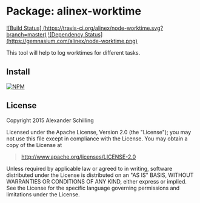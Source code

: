 Package: alinex-worktime
=================================================

[![Build Status] (https://travis-ci.org/alinex/node-worktime.svg?branch=master)](https://travis-ci.org/alinex/node-worktime)
[![Dependency Status] (https://gemnasium.com/alinex/node-worktime.png)](https://gemnasium.com/alinex/node-worktime)

This tool will help to log worktimes for different tasks.


Install
-------------------------------------------------

[![NPM](https://nodei.co/npm/alinex-worktime.png?downloads=true&stars=true)](https://nodei.co/npm/alinex-worktime/)


License
-------------------------------------------------

Copyright 2015 Alexander Schilling

Licensed under the Apache License, Version 2.0 (the "License");
you may not use this file except in compliance with the License.
You may obtain a copy of the License at

>  <http://www.apache.org/licenses/LICENSE-2.0>

Unless required by applicable law or agreed to in writing, software
distributed under the License is distributed on an "AS IS" BASIS,
WITHOUT WARRANTIES OR CONDITIONS OF ANY KIND, either express or implied.
See the License for the specific language governing permissions and
limitations under the License.
